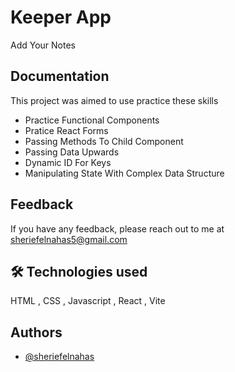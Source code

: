 # Keeper App

Add Your Notes


## Documentation
This project was aimed to use practice these skills
- Practice Functional Components
- Pratice React Forms
- Passing Methods To Child Component
- Passing Data Upwards
- Dynamic ID For Keys
- Manipulating State With Complex Data Structure



## Feedback

If you have any feedback, please reach out to me at sheriefelnahas5@gmail.com


## 🛠 Technologies used
HTML , CSS , Javascript , React , Vite


## Authors

- [@sheriefelnahas](https://github.com/SheriefElnahas)

